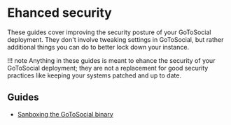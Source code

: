 # Ehanced security

These guides cover improving the security posture of your GoToSocial deployment. They don't involve tweaking settings in GoToSocial, but rather additional things you can do to better lock down your instance.

!!! note
    Anything in these guides is meant to ehance the security of your GoToSocial deployment; they are not a replacement for good security practices like keeping your systems patched and up to date.

## Guides

* [Sanboxing the GoToSocial binary](sandboxing.md)
